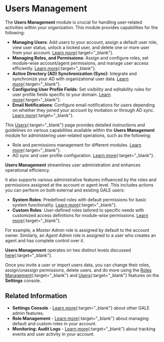 # Users Management

The **Users Management** module is crucial for handling user-related activities within your organization. This module provides capabilities for the following:

- **Managing Users**: Add users to your account, assign a default user role, view user status, unlock a locked user, and delete one or more user from your account. [Learn more](../user-management/users.md){:target="_blank"}.
- **Managing Roles, and Permissions**: Assign and configure roles, set module-wise account/agent permissions, and manage user access efficiently. [Learn more](./role-management.md){:target="_blank"}.
- **Active Directory (AD) Synchronization (Sync)**: Integrate and synchronize your AD with organizational user data. [Learn more](./settings/active-directory.md){:target="_blank"}.
- **Configuring User Profile Fields**: Set visibility and editability rules for user profile fields specific to your domain. [Learn more](./settings/active-directory.md/#step-3-specify-user-attributes-and-configure-rules-for-selective-import-from-ad){:target="_blank"}.
- **Email Notifications**: Configure email notifications for users depending on whether they joined your account by invitation or through AD sync. [Learn more](./settings/active-directory.md/#sync-status-email-notifications){:target="_blank"}.

This [Users](./users.md){:target="_blank"} page provides detailed instructions and guidelines on various capabilities available within the **Users Management** module for administering user-related operations, such as the following:

- Role and permissions management for different modules. [Learn more](./role-management.md){:target="_blank"}.
- AD sync and user profile configuration. [Learn more](./settings/active-directory.md/#active-directory-configuring-automatic-user-data-synchronization){:target="_blank"}.

**Users Management** streamlines user administration and enhances operational efficiency. 

It also supports various administrative features influenced by the roles and permissions assigned at the account or agent level. This includes actions you can perform on both external and existing GALE users:

- **System Roles**: Predefined roles with default permissions for basic system functionality. [Learn more](./role-management.md/#manage-system-roles){:target="_blank"}.
- **Custom Roles**: User-defined roles tailored to specific needs with customized access definitions for module-wise permissions. [Learn more](./role-management.md/#manage-custom-roles){:target="_blank"}.

For example, a *Master Admin* role is assigned by default to the account owner. Similarly, an *Agent Admin* role is assigned to a user who creates an agent and has complete control over it.

**Users Management** operates on two distinct levels discussed [here](../settings-overview.md/#levels-of-users-management){:target="_blank"}.

Once you invite a user or import users data, you can change their roles, assign/unassign permissions, delete users. and do more using the [Roles Management](./role-management.md){:target="_blank"} and [Users](./users.md){:target="_blank"} features on the **Settings** console.

## Related Information

* **Settings Console** - [Learn more](../../settings-overview.md){:target="_blank"} about other GALE admin features.
* **Role Management** - [Learn more](../user-management/role-management.md){:target="_blank"} about managing default and custom roles in your account.
* **Monitoring: Audit Logs** - [Learn more](../monitoring/audit-logs.md){:target="_blank"} about tracking events and user activity in your account.